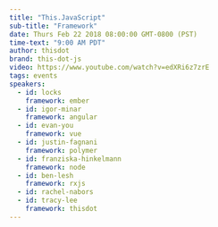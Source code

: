 ```yaml
---
title: "This.JavaScript"
sub-title: "Framework"
date: Thurs Feb 22 2018 08:00:00 GMT-0800 (PST)
time-text: "9:00 AM PDT"
author: thisdot
brand: this-dot-js
video: https://www.youtube.com/watch?v=edXRi6z7zrE
tags: events
speakers:
  - id: locks
    framework: ember
  - id: igor-minar
    framework: angular
  - id: evan-you
    framework: vue
  - id: justin-fagnani
    framework: polymer
  - id: franziska-hinkelmann
    framework: node
  - id: ben-lesh
    framework: rxjs
  - id: rachel-nabors
  - id: tracy-lee
    framework: thisdot
---
```

